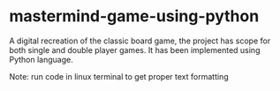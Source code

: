 # mastermind-game-using-python

A digital recreation of the classic board game, the project has scope for both single and double player games. It has been implemented using Python language.

Note: run code in linux terminal to get proper text formatting

